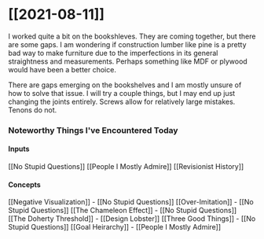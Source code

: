 # [[2021-08-11]]

I worked quite a bit on the bookshleves. They are coming together, but there are some gaps. I am wondering if construction lumber like pine is a pretty bad way to make furniture due to the imperfections in its general straightness and measurements. Perhaps something like MDF or plywood would have been a better choice.

There are gaps emerging on the bookshelves and I am mostly unsure of how to solve that issue. I will try a couple things, but I may end up just changing the joints entirely. Screws allow for relatively large mistakes. Tenons do not.


### Noteworthy Things I've Encountered Today

#### Inputs
[[No Stupid Questions]]
[[People I Mostly Admire]]
[[Revisionist History]]

#### Concepts
[[Negative Visualization]] - [[No Stupid Questions]]
[[Over-Imitation]] - [[No Stupid Questions]]
[[The Chameleon Effect]] - [[No Stupid Questions]] 
[[The Doherty Threshold]] - [[Design Lobster]]
[[Three Good Things]] - [[No Stupid Questions]]
[[Goal Heirarchy]] - [[People I Mostly Admire]]


